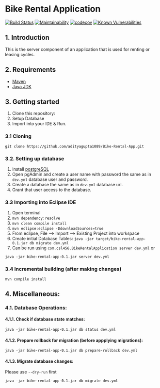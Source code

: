 # Bike Rental Application
[![Build Status](https://travis-ci.com/adityagupta1089/Bike-Rental-App.svg?token=4v3vJQcDSzzVad8yn6JN&branch=master)](https://travis-ci.com/adityagupta1089/Bike-Rental-App)
[![Maintainability](https://api.codeclimate.com/v1/badges/7eafcae08a876b764447/maintainability)](https://codeclimate.com/github/adityagupta1089/Bike-Rental-App/maintainability)
[![codecov](https://codecov.io/gh/adityagupta1089/Bike-Rental-App/branch/master/graph/badge.svg)](https://codecov.io/gh/adityagupta1089/Bike-Rental-App)
[![Known Vulnerabilities](https://snyk.io/test/github/adityagupta1089/Bike-Rental-App/badge.svg)](https://snyk.io/test/github/adityagupta1089/Bike-Rental-App) 

## 1. Introduction 
This is the server component of an application that is used for renting or leasing cycles.

## 2. Requirements
- [Maven](https://maven.apache.org/)
- [Java JDK](https://www.oracle.com/technetwork/java/javase/downloads/index.html)

## 3. Getting started
1. Clone this repository: 
2. Setup Database
3. Import into your IDE & Run.

### 3.1 Cloning
```
git clone https://github.com/adityagupta1089/Bike-Rental-App.git
```

### 3.2. Setting up database
1. Install [postgreSQL](https://www.postgresql.org/download/)
2. Open pgAdmin and create a user name with password the same as in `dev.yml` database user and password.
3. Create a database the same as in `dev.yml` database url.
4. Grant that user access to the database. 

### 3.3 Importing into Eclipse IDE
1. Open terminal
2. `mvn dependency:resolve`
3. `mvn clean compile install`
4. `mvn eclipse:eclipse -DdownloadSources=true`
5. From eclipse, File –> Import –> Existing Project into workspace
6. Create initial Database Tables: `java -jar target/bike-rental-app-0.1.jar db migrate dev.yml`
7. Can be run using `com.csl456.BikeRentalApplication server dev.yml` or
```
java -jar bike-rental-app-0.1.jar server dev.yml
```

### 3.4 Incremental building (after making changes)
```
mvn compile install
```

## 4. Miscellaneous:

### 4.1. Database Operations:

#### 4.1.1. Check if database state matches:
```
java -jar bike-rental-app-0.1.jar db status dev.yml
```

#### 4.1.2. Prepare rollback for migration (before appplying migrations):
```
java -jar bike-rental-app-0.1.jar db prepare-rollback dev.yml
```

#### 4.1.3. Migrate database changes:
Please use `--dry-run` first

```
java -jar bike-rental-app-0.1.jar db migrate dev.yml
```


